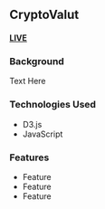 ## CryptoValut

#### [LIVE](sample)

### Background
Text Here

### Technologies Used
+ D3.js
+ JavaScript

### Features
+ Feature
+ Feature
+ Feature
